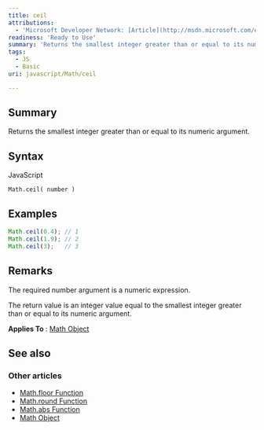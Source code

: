 ```yaml
---
title: ceil
attributions:
  - 'Microsoft Developer Network: [Article](http://msdn.microsoft.com/en-us/library/ie/w0w5b52h(v=vs.94).aspx)'
readiness: 'Ready to Use'
summary: 'Returns the smallest integer greater than or equal to its numeric argument.'
tags:
  - JS
  - Basic
uri: javascript/Math/ceil

---
```

## Summary

Returns the smallest integer greater than or equal to its numeric argument.

## Syntax

<span class="language">JavaScript</span>

    Math.ceil( number )

## Examples

``` js
Math.ceil(0.4); // 1
Math.ceil(1.9); // 2
Math.ceil(3);   // 3
```

## Remarks

The required number argument is a numeric expression.

The return value is an integer value equal to the smallest integer greater than or equal to its numeric argument.

**Applies To** : [Math Object](/javascript/Math)

## See also

### Other articles

-   [Math.floor Function](/javascript/Math/floor)
-   [Math.round Function](/javascript/Math/round)
-   [Math.abs Function](/javascript/Math/abs)
-   [Math Object](/javascript/Math)

